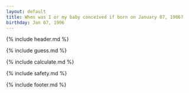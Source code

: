```yaml
---
layout: default
title: When was I or my baby conceived if born on January 07, 1906?
birthday: Jan 07, 1906
---
```


{% include header.md %}

{% include guess.md %}

{% include calculate.md %}

{% include safety.md %}

{% include footer.md %}



